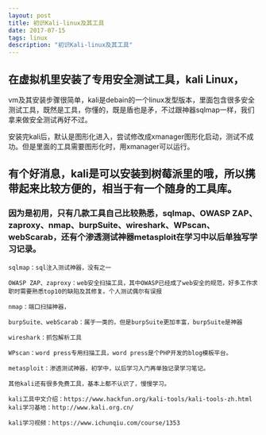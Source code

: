 ```yaml
---
layout: post
title: 初识Kali-linux及其工具
date: 2017-07-15
tags: linux 
description: "初识Kali-linux及其工具"
---
```


## 在虚拟机里安装了专用安全测试工具，kali Linux，

vm及其安装步骤很简单，kali是debain的一个linux发型版本，里面包含很多安全测试工具，既然是工具，你懂的，既是盾也是矛，不过跟神器sqlmap一样，我们拿来做安全测试再好不过。

安装完kali后，默认是图形化进入，尝试修改成xmanager图形化启动，测试不成功。但是里面的工具需要图形化时，用xmanager可以运行。

## 有个好消息，kali是可以安装到树莓派里的哦，所以携带起来比较方便的，相当于有一个随身的工具库。

### 因为是初用，只有几款工具自己比较熟悉，sqlmap、OWASP ZAP、zaproxy、nmap、burpSuite、wireshark、WPscan、webScarab，还有个渗透测试神器metasploit在学习中以后单独写学习记录。
```
sqlmap：sql注入测试神器，没有之一

OWASP ZAP、zaproxy：web安全扫描工具，其中OWASP已经成了web安全的规范，好多工作求职时需要熟悉top10的缺陷及其修复。个人测试偶尔有误报

nmap：端口扫描神器，

burpSuite、webScarab：属于一类的，但是burpSuite更加丰富，burpSuite是神器

wireshark：抓包解析工具

WPscan：word press专用扫描工具，word press是个PHP开发的blog模板平台。

metasploit：渗透测试神器，初学中，以后学习入门再单独记录学习笔记。

其他kali还有很多免费工具，基本上都不认识了，慢慢学习。

kali工具中文介绍：https://www.hackfun.org/kali-tools/kali-tools-zh.html
kali学习基地：http://www.kali.org.cn/

kali学习视频：https://www.ichunqiu.com/course/1353
```